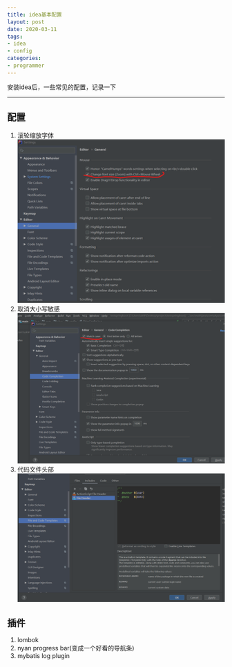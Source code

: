 ```yaml
---
title: idea基本配置
layout: post
date: 2020-03-11
tags: 
- idea
- config
categories:
- programmer
---
```


安装idea后，一些常见的配置，记录一下
<!-- more -->
---
## 配置
1. 滚轮缩放字体
    ![滚轮配置](/assets/images/blog/2020-03-11-ideaConfiguration/wheel.png)
2. 取消大小写敏感
    ![取消大小写](/assets/images/blog/2020-03-11-ideaConfiguration/cancelCase.png)
3. 代码文件头部
    ![文件头部](/assets/images/blog/2020-03-11-ideaConfiguration/fileHead.png)

## 插件
1. lombok
2. nyan progress bar(变成一个好看的导航条)
3. mybatis log plugin
